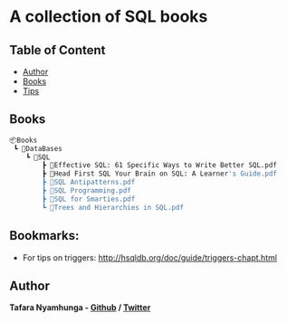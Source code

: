 # A collection of SQL books

## Table of Content

* [Author](#author)
* [Books](#books)
* [Tips](#bookmarks)

## Books

```bash
📦Books
 ┗ 📂DataBases
    ┗ 📂SQL
        ┣ 📜Effective SQL: 61 Specific Ways to Write Better SQL.pdf
        ┣ 📜Head First SQL Your Brain on SQL: A Learner's Guide.pdf
        ┣ 📜SQL Antipatterns.pdf
        ┣ 📜SQL Programming.pdf
        ┣ 📜SQL for Smarties.pdf
        ┗ 📜Trees and Hierarchies in SQL.pdf
```

## Bookmarks:

* For tips on triggers: http://hsqldb.org/doc/guide/triggers-chapt.html

## Author

**Tafara Nyamhunga  - [Github](https://github.com/tafara-n) / [Twitter](https://twitter.com/tafaranyamhunga)**
